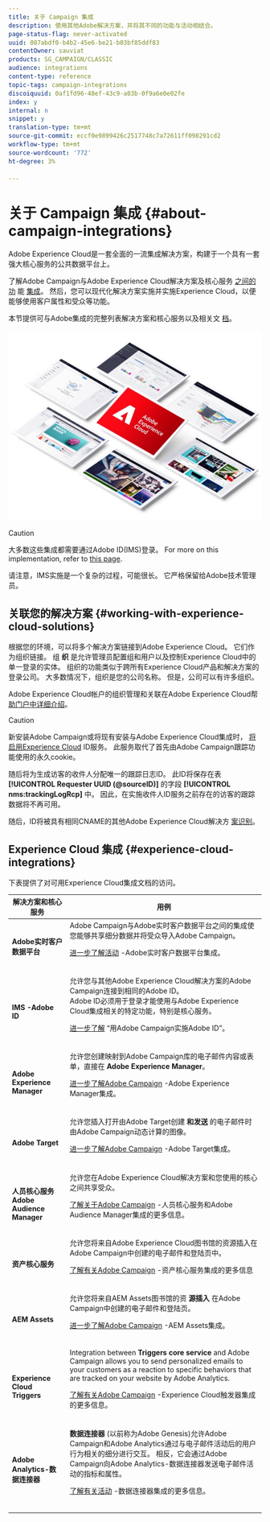 ```yaml
---
title: 关于 Campaign 集成
description: 使用其他Adobe解决方案，并将其不同的功能与活动相结合。
page-status-flag: never-activated
uuid: 087abdf0-b4b2-45e6-be21-b03bf85ddf83
contentOwner: sauviat
products: SG_CAMPAIGN/CLASSIC
audience: integrations
content-type: reference
topic-tags: campaign-integrations
discoiquuid: 0af1fd96-48ef-43c9-a03b-0f9a6e0e02fe
index: y
internal: n
snippet: y
translation-type: tm+mt
source-git-commit: eccf0e9899426c2517748c7a72611ff098291cd2
workflow-type: tm+mt
source-wordcount: '772'
ht-degree: 3%

---
```



# 关于 Campaign 集成 {#about-campaign-integrations}

Adobe Experience Cloud是一套全面的一流集成解决方案，构建于一个具有一套强大核心服务的公共数据平台上。

了解Adobe Campaign与Adobe Experience Cloud解决方案及核心服务 [之间的功](https://docs.adobe.com/content/help/en/core-services/interface/marketing-cloud-integrations.html) 能 [集成](https://docs.adobe.com/content/help/en/core-services/interface/about-core-services/core-services.html)。 然后，您可以现代化解决方案实施并实施Experience Cloud，以便能够使用客户属性和受众等功能。

本节提供可与Adobe集成的完整列表解决方案和核心服务以及相关文 [档](#experience-cloud-integrations)。

![](assets/ExCloud-solutions.png)


>[!CAUTION]
>
>大多数这些集成都需要通过Adobe ID(IMS)登录。 For more on this implementation, refer to [this page](../../integrations/using/about-adobe-id.md).
>
>请注意，IMS实施是一个复杂的过程，可能很长。 它严格保留给Adobe技术管理员。

## 关联您的解决方案 {#working-with-experience-cloud-solutions}

根据您的环境，可以将多个解决方案链接到Adobe Experience Cloud。 它们作为组织链接。 组 **织** 是允许管理员配置组和用户以及控制Experience Cloud中的单一登录的实体。 组织的功能类似于跨所有Experience Cloud产品和解决方案的登录公司。 大多数情况下，组织是您的公司名称。 但是，公司可以有许多组织。

Adobe Experience Cloud帐户的组织管理和关联在Adobe Experience Cloud帮 [助门户中详细介绍](https://docs.adobe.com/content/help/en/core-services/interface/manage-users-and-products/organizations.html)。

>[!CAUTION]
>
>新安装Adobe Campaign或将现有安装与Adobe Experience Cloud集成时， [将启用Experience Cloud](https://docs.adobe.com/content/help/en/id-service/using/home.html) ID服务。 此服务取代了首先由Adobe Campaign跟踪功能使用的永久cookie。
>
>随后将为生成访客的收件人分配唯一的跟踪日志ID。 此ID将保存在表 **[!UICONTROL Requester UUID (@sourceID)]** 的字段 **[!UICONTROL nms:trackingLogRcp]** 中。 因此，在实施收件人ID服务之前存在的访客的跟踪数据将不再可用。
>
>随后，ID将被具有相同CNAME的其他Adobe Experience Cloud解决方 [案识别](https://docs.adobe.com/content/help/en/id-service/using/reference/analytics-reference/cname.html)。

## Experience Cloud 集成 {#experience-cloud-integrations}

下表提供了对可用Experience Cloud集成文档的访问。

<table> 
 <thead> 
  <tr> 
   <th> 解决方案和核心服务<br /> </th> 
   <th> 用例<br /> </th> 
  </tr> 
 </thead> 
 <tbody> 
  <tr> 
   <td> <strong>Adobe实时客户数据平台</strong><br /> </td> 
   <td> Adobe Campaign与Adobe实时客户数据平台之间的集成使您能够共享细分数据并将受众导入Adobe Campaign。<br /> <p><a href="https://docs.adobe.com/content/help/en/experience-platform/rtcdp/destinations/destinations-cat/adobe-destinations/adobe-campaign-destination.html">进一步了解活动</a> -Adobe实时客户数据平台集成。</p><br /> </td> 
  </tr> 
  <tr> 
   <td> <strong>IMS -Adobe ID</strong><br /> </td> 
   <td> 允许您与其他Adobe Experience Cloud解决方案的Adobe Campaign连接到相同的Adobe ID。<br /> Adobe ID必须用于登录才能使用与Adobe Experience Cloud集成相关的特定功能，特别是核心服务。<br /> <p><a href="../../integrations/using/about-adobe-id.md">进一步了解</a> “用Adobe Campaign实施Adobe ID”。</p><br /> </td> 
  </tr> 
  <tr> 
   <td> <strong>Adobe Experience Manager</strong><br /> </td> 
   <td> 允许您创建映射到Adobe Campaign库的电子邮件内容或表单，直接在 <strong>Adobe Experience Manager</strong>。<br /> <p><a href="../../integrations/using/about-adobe-experience-manager.md">进一步了解Adobe Campaign</a> -Adobe Experience Manager集成。</p><br /> </td> 
  </tr> 
  <tr> 
   <td> <strong>Adobe Target</strong><br /> </td> 
   <td> 允许您插入打开由Adobe Target创建 <strong>和发送</strong> 的电子邮件时由Adobe Campaign动态计算的图像。<br /> <p><a href="../../integrations/using/integrating-with-adobe-target.md">进一步了解Adobe Campaign</a> -Adobe Target集成。</p><br /> </td> 
  </tr> 
  <tr> 
   <td> <strong>人员核心服务</strong><br /><strong>Adobe Audience Manager</strong><br /> </td> 
   <td> 允许您在Adobe Experience Cloud解决方案和您使用的核心之间共享受众。<br /> <p><a href="../../integrations/using/sharing-audiences-with-adobe-experience-cloud.md">了解关于Adobe Campaign</a> -人员核心服务和Adobe Audience Manager集成的更多信息。</p><br /> </td> 
  </tr> 
  <tr> 
   <td> <strong>资产核心服务</strong><br /> </td> 
   <td> 允许您将来自Adobe Experience Cloud图书馆的资源插入在Adobe Campaign中创建的电子邮件和登陆页中。<br /> <p><a href="../../integrations/using/configuring-access-to-assets.md#integrating-with-experience-cloud-assets">了解有关Adobe Campaign</a> -资产核心服务集成的更多信息</p><br /> </td> 
  </tr> 
  <tr> 
   <td> <strong>AEM Assets</strong><br /> </td> 
   <td> 允许您将来自AEM Assets图书馆的资 <strong>源插入</strong> 在Adobe Campaign中创建的电子邮件和登陆页。<br /> <p><a href="../../integrations/using/configuring-access-to-assets.md#integrating-with-aem-assets">进一步了解Adobe Campaign</a> -AEM Assets集成。</p><br /> </td> 
  </tr> 
  <tr> 
   <td> <strong>Experience Cloud Triggers</strong><br /> </td> 
   <td> Integration between <strong>Triggers core service</strong> and Adobe Campaign allows you to send personalized emails to your customers as a reaction to specific behaviors that are tracked on your website by Adobe Analytics.<br /> <p><a href="https://helpx.adobe.com/cn/campaign/kb/triggers-and-campaign.html">了解有关Adobe Campaign</a> -Experience Cloud触发器集成的更多信息。</p><br /> </td> 
  </tr> 
  <tr> 
   <td> <strong>Adobe Analytics-数据连接器</strong><br /> </td> 
   <td> <strong>数据连接器</strong> (以前称为Adobe Genesis)允许Adobe Campaign和Adobe Analytics通过与电子邮件活动后的用户行为相关的细分进行交互。 相反，它会通过Adobe Campaign向Adobe Analytics-数据连接器发送电子邮件活动的指标和属性。<br /> <p><a href="../../platform/using/adobe-analytics-data-connector.md">了解有关活动</a> -数据连接器集成的更多信息。</p><br /> </td> 
  </tr> 
 </tbody> 
</table>

